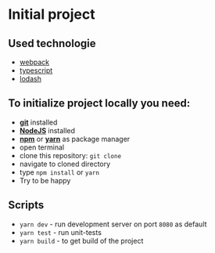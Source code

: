 # Initial project
## Used technologie

+ [webpack](https://webpack.js.org/)
+ [typescript](https://www.typescriptlang.org/)
+ [lodash](https://lodash.com/)

## To initialize project locally you need:
+ **[git](https://git-scm.com/)** installed
+ **[NodeJS](https://nodejs.org/en/)** installed
+ **[npm](https://www.npmjs.com/)** or **[yarn](https://yarnpkg.com/)** as package manager
+ open terminal
+ clone this repository:  `git clone`
+ navigate to cloned directory 
+ type `npm install` or `yarn`
+ Try to be happy

## Scripts
+ `yarn dev` - run development server on port `8080` as default
+ `yarn test` - run unit-tests
+ `yarn build` - to get build of the project